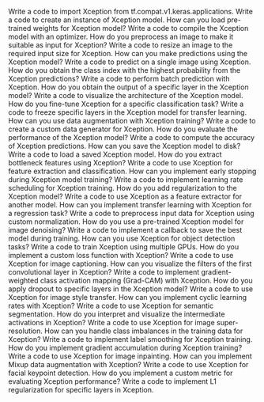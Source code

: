 Write a code to import Xception from tf.compat.v1.keras.applications.
Write a code to create an instance of Xception model.
How can you load pre-trained weights for Xception model?
Write a code to compile the Xception model with an optimizer.
How do you preprocess an image to make it suitable as input for Xception?
Write a code to resize an image to the required input size for Xception.
How can you make predictions using the Xception model?
Write a code to predict on a single image using Xception.
How do you obtain the class index with the highest probability from the Xception predictions?
Write a code to perform batch prediction with Xception.
How do you obtain the output of a specific layer in the Xception model?
Write a code to visualize the architecture of the Xception model.
How do you fine-tune Xception for a specific classification task?
Write a code to freeze specific layers in the Xception model for transfer learning.
How can you use data augmentation with Xception training?
Write a code to create a custom data generator for Xception.
How do you evaluate the performance of the Xception model?
Write a code to compute the accuracy of Xception predictions.
How can you save the Xception model to disk?
Write a code to load a saved Xception model.
How do you extract bottleneck features using Xception?
Write a code to use Xception for feature extraction and classification.
How can you implement early stopping during Xception model training?
Write a code to implement learning rate scheduling for Xception training.
How do you add regularization to the Xception model?
Write a code to use Xception as a feature extractor for another model.
How can you implement transfer learning with Xception for a regression task?
Write a code to preprocess input data for Xception using custom normalization.
How do you use a pre-trained Xception model for image denoising?
Write a code to implement a callback to save the best model during training.
How can you use Xception for object detection tasks?
Write a code to train Xception using multiple GPUs.
How do you implement a custom loss function with Xception?
Write a code to use Xception for image captioning.
How can you visualize the filters of the first convolutional layer in Xception?
Write a code to implement gradient-weighted class activation mapping (Grad-CAM) with Xception.
How do you apply dropout to specific layers in the Xception model?
Write a code to use Xception for image style transfer.
How can you implement cyclic learning rates with Xception?
Write a code to use Xception for semantic segmentation.
How do you interpret and visualize the intermediate activations in Xception?
Write a code to use Xception for image super-resolution.
How can you handle class imbalances in the training data for Xception?
Write a code to implement label smoothing for Xception training.
How do you implement gradient accumulation during Xception training?
Write a code to use Xception for image inpainting.
How can you implement Mixup data augmentation with Xception?
Write a code to use Xception for facial keypoint detection.
How do you implement a custom metric for evaluating Xception performance?
Write a code to implement L1 regularization for specific layers in Xception.